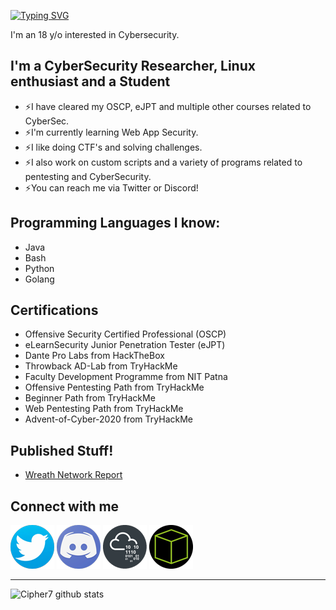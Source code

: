 [![Typing SVG](https://readme-typing-svg.herokuapp.com?color=13D3CB&size=22&vCenter=true&multiline=true&width=397&height=49&lines=Hey+there+%F0%9F%91%8B!+I'm+Cipher007)](https://git.io/typing-svg)

I'm an 18 y/o interested in Cybersecurity.

## I'm a CyberSecurity Researcher, Linux enthusiast and a Student

* ⚡I have cleared my OSCP, eJPT and multiple other courses related to CyberSec.
* ⚡I'm currently learning Web App Security.
* ⚡I like doing CTF's and solving challenges.
* ⚡I also work on custom scripts and a variety of programs related to pentesting and CyberSecurity.
* ⚡You can reach me via Twitter or Discord!

## Programming Languages I know:

* Java
* Bash
* Python
* Golang

## Certifications 

* Offensive Security Certified Professional (OSCP)
* eLearnSecurity Junior Penetration Tester (eJPT)
* Dante Pro Labs  from HackTheBox
* Throwback AD-Lab from TryHackMe
* Faculty Development Programme from NIT Patna
* Offensive Pentesting Path from TryHackMe
* Beginner Path from TryHackMe
* Web Pentesting Path from TryHackMe
* Advent-of-Cyber-2020 from TryHackMe

## Published Stuff!

* [Wreath Network Report](https://drive.google.com/file/d/17_V8oOHD1WEFaSlDdO0M6rbQHQ0T84n7/view)

## Connect with me

[![Twitter](assets/twitter-logo.png)][Twitter]
[![Discord](assets/discord-logo.png)][Discord]
[![TryHackMe](assets/thm-logo.png)][TryHackMe]
[![HackTheBox](assets/htb-logo.png)][HackTheBox]  

---

![Cipher7 github stats](https://github-readme-stats.vercel.app/api?username=cipher7&show_icons=true&theme=algolia)


[Twitter]: https://twitter.com/xCipher007
[Discord]: https://discordapp.com/users/706779776349765722
[TryHackMe]: https://tryhackme.com/p/Cipher007
[HackTheBox]: https://app.hackthebox.eu/profile/306748
